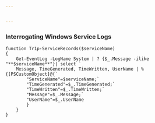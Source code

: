 ```yaml
---


---
```


<h3 id="interrogating-windows-service-logs">Interrogating Windows Service Logs</h3>
<pre class=" language-powershell"><code class="prism  language-powershell"><span class="token keyword">function</span> Tr1p<span class="token operator">-</span>ServiceRecords<span class="token punctuation">(</span><span class="token variable">$serviceName</span><span class="token punctuation">)</span>  
<span class="token punctuation">{</span>
	<span class="token function">Get-EventLog</span> <span class="token operator">-</span>LogName System <span class="token punctuation">|</span> ? <span class="token punctuation">{</span><span class="token variable">$_</span><span class="token punctuation">.</span>Message <span class="token operator">-</span>ilike <span class="token string">"**<span class="token variable">$serviceName</span>**"</span><span class="token punctuation">}</span><span class="token punctuation">|</span> <span class="token function">select</span> `
	Message<span class="token punctuation">,</span> TimeGenerated<span class="token punctuation">,</span> TimeWritten<span class="token punctuation">,</span> UserName <span class="token punctuation">|</span> <span class="token operator">%</span> <span class="token punctuation">{</span><span class="token namespace">[PSCustomObject]</span>@<span class="token punctuation">{</span>`
		<span class="token string">"ServiceName"</span>=<span class="token variable">$serviceName</span><span class="token punctuation">;</span>`
		<span class="token string">"TimeGenerated"</span>=<span class="token variable">$_</span><span class="token punctuation">.</span>TimeGenerated<span class="token punctuation">;</span>`
		<span class="token string">"TimeWritten"</span>=<span class="token variable">$_</span><span class="token punctuation">.</span>TimeWritten<span class="token punctuation">;</span>`
		<span class="token string">"Message"</span>=<span class="token variable">$_</span><span class="token punctuation">.</span>Message<span class="token punctuation">;</span>`
		<span class="token string">"UserName"</span>=<span class="token variable">$_</span><span class="token punctuation">.</span>UserName
		<span class="token punctuation">}</span>
	<span class="token punctuation">}</span>  
<span class="token punctuation">}</span>
</code></pre>

